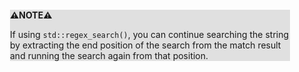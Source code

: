 <div style="margin:2em; background-color: #e0e0e0;">

<strong>⚠️NOTE️️️⚠️</strong>

If using `std::regex_search()`, you can continue searching the string by extracting the end position of the search from the match result and running the search again from that position.
</div>

